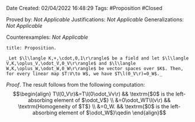 <br />
<br />

Date Created: 02/04/2022 16:48:29
Tags: #Proposition #Closed 

Proved by: _Not Applicable_
Justifications: _Not Applicable_
Generalizations: _Not Applicable_

Counterexamples: _Not Applicable_

``` ad-Proposition
title: Proposition.

_Let $\l\langle K,+,\cdot,0,1\r\rangle$ be a field and let $\l\langle V,K,\oplus_V,\odot_V,0_V\r\rangle$ and $\l\langle W,K,\oplus_W,\odot_W,0_W\r\rangle$ be vector spaces over $K$. Then, for every linear map $T:V\to W$, we have $T\l(0_V\r)=0_W$._

```

_Proof_. The result follows from the following computation:
$$\begin{align}
    T\l(0_V\r)&=T\l(0\odot_Vv\r) && \textrm{$0$ is the left-absorbing element of $\odot_V$} \\
    &=0\odot_WT\l(v\r) && \textrm{Homogeneity of $T$} \\
    &=0_W. && \textrm{$0$ is the left-absorbing element of $\odot_W$}\qedin
\end{align}$$
